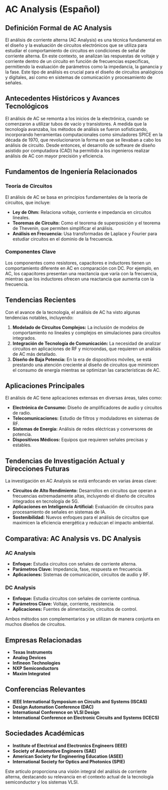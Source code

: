 # AC Analysis (Español)

## Definición Formal de AC Analysis

El análisis de corriente alterna (AC Analysis) es una técnica fundamental en el diseño y la evaluación de circuitos electrónicos que se utiliza para estudiar el comportamiento de circuitos en condiciones de señal de corriente alterna. En este contexto, se analizan las respuestas de voltaje y corriente dentro de un circuito en función de frecuencias específicas, permitiendo la evaluación de parámetros como la impedancia, la ganancia y la fase. Este tipo de análisis es crucial para el diseño de circuitos analógicos y digitales, así como en sistemas de comunicación y procesamiento de señales.

## Antecedentes Históricos y Avances Tecnológicos

El análisis de AC se remonta a los inicios de la electrónica, cuando se comenzaron a utilizar tubos de vacío y transistores. A medida que la tecnología avanzaba, los métodos de análisis se fueron sofisticando, incorporando herramientas computacionales como simuladores SPICE en la década de 1970, que revolucionaron la forma en que se llevaban a cabo los análisis de circuito. Desde entonces, el desarrollo de software de diseño asistido por computadora (CAD) ha permitido a los ingenieros realizar análisis de AC con mayor precisión y eficiencia.

## Fundamentos de Ingeniería Relacionados

### Teoría de Circuitos

El análisis de AC se basa en principios fundamentales de la teoría de circuitos, que incluye:

- **Ley de Ohm:** Relaciona voltaje, corriente e impedancia en circuitos lineales.
- **Teoremas de Circuito:** Como el teorema de superposición y el teorema de Thevenin, que permiten simplificar el análisis.
- **Análisis en Frecuencia:** Usa transformadas de Laplace y Fourier para estudiar circuitos en el dominio de la frecuencia.

### Componentes Clave

Los componentes como resistores, capacitores e inductores tienen un comportamiento diferente en AC en comparación con DC. Por ejemplo, en AC, los capacitores presentan una reactancia que varía con la frecuencia, mientras que los inductores ofrecen una reactancia que aumenta con la frecuencia.

## Tendencias Recientes

Con el avance de la tecnología, el análisis de AC ha visto algunas tendencias notables, incluyendo:

1. **Modelado de Circuitos Complejos:** La inclusión de modelos de comportamiento no lineales y complejos en simulaciones para circuitos integrados.
2. **Integración de Tecnología de Comunicación:** La necesidad de analizar circuitos en aplicaciones de RF y microondas, que requieren un análisis de AC más detallado.
3. **Diseño de Baja Potencia:** En la era de dispositivos móviles, se está prestando una atención creciente al diseño de circuitos que minimicen el consumo de energía mientras se optimizan las características de AC.

## Aplicaciones Principales

El análisis de AC tiene aplicaciones extensas en diversas áreas, tales como:

- **Electrónica de Consumo:** Diseño de amplificadores de audio y circuitos de radio.
- **Telecomunicaciones:** Estudio de filtros y moduladores en sistemas de RF.
- **Sistemas de Energía:** Análisis de redes eléctricas y conversores de potencia.
- **Dispositivos Médicos:** Equipos que requieren señales precisas y estables.

## Tendencias de Investigación Actual y Direcciones Futuras

La investigación en AC Analysis se está enfocando en varias áreas clave:

- **Circuitos de Alto Rendimiento:** Desarrollos en circuitos que operan a frecuencias extremadamente altas, incluyendo el diseño de circuitos integrados en tecnología de 5G.
- **Aplicaciones en Inteligencia Artificial:** Evaluación de circuitos para procesamiento de señales en sistemas de IA.
- **Sostenibilidad:** Nuevos enfoques para el análisis de circuitos que maximicen la eficiencia energética y reduzcan el impacto ambiental.

## Comparativa: AC Analysis vs. DC Analysis

### AC Analysis

- **Enfoque:** Estudia circuitos con señales de corriente alterna.
- **Parámetros Clave:** Impedancia, fase, respuesta en frecuencia.
- **Aplicaciones:** Sistemas de comunicación, circuitos de audio y RF.

### DC Analysis

- **Enfoque:** Estudia circuitos con señales de corriente continua.
- **Parámetros Clave:** Voltaje, corriente, resistencia.
- **Aplicaciones:** Fuentes de alimentación, circuitos de control.

Ambos métodos son complementarios y se utilizan de manera conjunta en muchos diseños de circuitos.

## Empresas Relacionadas

- **Texas Instruments**
- **Analog Devices**
- **Infineon Technologies**
- **NXP Semiconductors**
- **Maxim Integrated**

## Conferencias Relevantes

- **IEEE International Symposium on Circuits and Systems (ISCAS)**
- **Design Automation Conference (DAC)**
- **International Conference on VLSI Design**
- **International Conference on Electronic Circuits and Systems (ICECS)**

## Sociedades Académicas

- **Institute of Electrical and Electronics Engineers (IEEE)**
- **Society of Automotive Engineers (SAE)**
- **American Society for Engineering Education (ASEE)**
- **International Society for Optics and Photonics (SPIE)**

Este artículo proporciona una visión integral del análisis de corriente alterna, destacando su relevancia en el contexto actual de la tecnología semiconductor y los sistemas VLSI.
